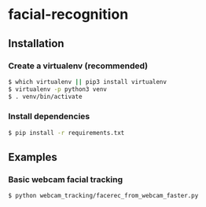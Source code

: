 # facial-recognition

## Installation

### Create a virtualenv (recommended)

```sh
$ which virtualenv || pip3 install virtualenv
$ virtualenv -p python3 venv
$ . venv/bin/activate
```

### Install dependencies

```sh
$ pip install -r requirements.txt
```

## Examples

### Basic webcam facial tracking

```sh
$ python webcam_tracking/facerec_from_webcam_faster.py
```



